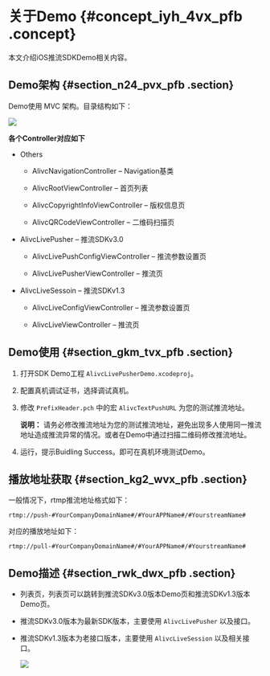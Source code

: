 # 关于Demo {#concept_iyh_4vx_pfb .concept}

本文介绍iOS推流SDKDemo相关内容。

## Demo架构 {#section_n24_pvx_pfb .section}

Demo使用 MVC 架构。目录结构如下：

![](http://static-aliyun-doc.oss-cn-hangzhou.aliyuncs.com/assets/img/20918/155107313021058_zh-CN.png)

**各个Controller对应如下**

-   Others

    -   AlivcNavigationController – Navigation基类

    -   AlivcRootViewController – 首页列表

    -   AlivcCopyrightInfoViewController – 版权信息页

    -   AlivcQRCodeViewController – 二维码扫描页

-   AlivcLivePusher – 推流SDKv3.0

    -   AlivcLivePushConfigViewController – 推流参数设置页

    -   AlivcLivePusherViewController – 推流页

-   AlivcLiveSessoin – 推流SDKv1.3

    -   AlivcLiveConfigViewController – 推流参数设置页

    -   AlivcLiveViewController – 推流页


## Demo使用 {#section_gkm_tvx_pfb .section}

1.  打开SDK Demo工程 `AlivcLivePusherDemo.xcodeproj`。
2.  配置真机调试证书，选择调试真机。
3.  修改 `PrefixHeader.pch` 中的宏 `AlivcTextPushURL` 为您的测试推流地址。

    **说明：** 请务必修改推流地址为您的测试推流地址，避免出现多人使用同一推流地址造成推流异常的情况。或者在Demo中通过扫描二维码修改推流地址。

4.  运行，提示Buidling Success。即可在真机环境测试Demo。

## 播放地址获取 {#section_kg2_wvx_pfb .section}

一般情况下，rtmp推流地址格式如下：

`rtmp://push-#YourCompanyDomainName#/#YourAPPName#/#YourstreamName#`

对应的播放地址如下：

`rtmp://pull-#YourCompanyDomainName#/#YourAPPName#/#YourstreamName#`

## Demo描述 {#section_rwk_dwx_pfb .section}

-   列表页，列表页可以跳转到推流SDKv3.0版本Demo页和推流SDKv1.3版本Demo页。

-   推流SDKv3.0版本为最新SDK版本，主要使用 `AlivcLivePusher` 以及接口。

-   推流SDKv1.3版本为老接口版本，主要使用 `AlivcLiveSession` 以及相关接口。

    ![](http://static-aliyun-doc.oss-cn-hangzhou.aliyuncs.com/assets/img/20918/155107313021060_zh-CN.png)


